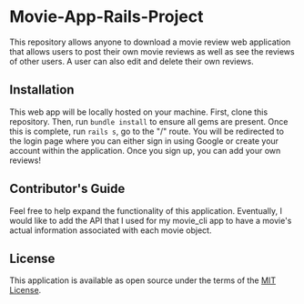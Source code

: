 # Movie-App-Rails-Project

This repository allows anyone to download a movie review web application that allows users to post their own movie reviews as well as see the reviews of other users. A user can also edit and delete their own reviews.


## Installation

This web app will be locally hosted on your machine. First, clone this repository. Then, run `bundle install` to ensure all gems are present. Once this is complete, run `rails s`, go to the "/" route. You will be redirected to the login page where you can either sign in using Google or create your account within the application. Once you sign up, you can add your own reviews!

## Contributor's Guide

Feel free to help expand the functionality of this application. Eventually, I would like to add the API that I used for my movie_cli app to have a movie's actual information associated with each movie object. 

## License

This application is available as open source under the terms of the [MIT License](http://opensource.org/licenses/MIT).